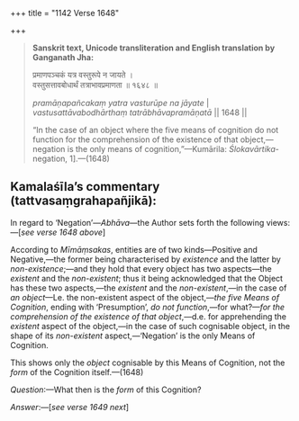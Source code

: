 +++
title = "1142 Verse 1648"

+++
> **Sanskrit text, Unicode transliteration and English translation by Ganganath Jha:** 
>
> प्रमाणपञ्चकं यत्र वस्तुरूपे न जायते ।  
> वस्तुसत्तावबोधार्थं तत्राभावप्रमाणता ॥ १६४८ ॥ 
>
> *pramāṇapañcakaṃ yatra vasturūpe na jāyate* \|  
> *vastusattāvabodhārthaṃ tatrābhāvapramāṇatā* \|\| 1648 \|\| 
>
> “In the case of an object where the five means of cognition do not function for the comprehension of the existence of that object,—negation is the only means of cognition,”—Kumārila: *Ślokavārtika*-negation, 1].—(1648)



## Kamalaśīla’s commentary (tattvasaṃgrahapañjikā):

In regard to ‘Negation’—*Abhāva*—the Author sets forth the following views:—[*see verse 1648 above*]

According to *Mīmāṃsakas*, entities are of two kinds—Positive and Negative,—the former being characterised by *existence* and the latter by *non-existence*;—and they hold that every object has two aspects—the *existent* and the *non-existent*; thus it being acknowledged that the Object has these two aspects,—the *existent* and the *non-existent*,—in the case of *an object*—Le. the non-existent aspect of the object,—*the five Means of Cognition*, ending with ‘Presumption’, *do not function*,—for what?—*for the comprehension of the existence of that object*,—d.e. for apprehending the *existent* aspect of the object,—in the case of such cognisable object, in the shape of its *non-existent* aspect,—‘Negation’ is the only Means of Cognition.

This shows only the *object* cognisable by this Means of Cognition, not the *form* of the Cognition itself.—(1648)

*Question*:—What then is the *form* of this Cognition?

*Answer*:—[*see verse 1649 next*]


